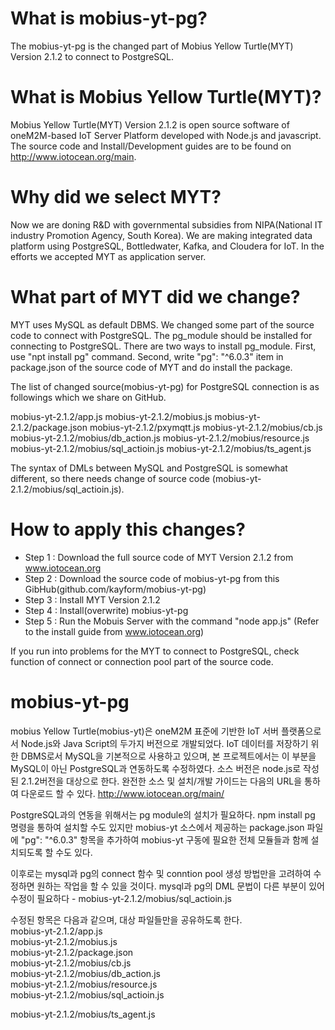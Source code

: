 # What is mobius-yt-pg?
The mobius-yt-pg is the changed part of Mobius Yellow Turtle(MYT) Version 2.1.2 to connect to PostgreSQL.


# What is Mobius Yellow Turtle(MYT)?

Mobius Yellow Turtle(MYT) Version 2.1.2 is open source software of oneM2M-based IoT Server Platform developed with Node.js and javascript.
The source code and Install/Development guides are to be found on http://www.iotocean.org/main.


# Why did we select MYT?

Now we are doning R&D with governmental subsidies from NIPA(National IT industry Promotion Agency, South Korea).
We are making integrated data platform using PostgreSQL, Bottledwater, Kafka, and Cloudera for IoT.
In the efforts we accepted MYT as application server.


# What part of MYT did we change?

MYT uses MySQL as default DBMS.
We changed some part of the source code to connect with PostgreSQL.
The pg_module should be installed for connecting to PostgreSQL.
There are two ways to install pg_module.
First, use "npt install pg" command.
Second, write "pg": "^6.0.3" item in package.json of the source code of MYT and do install the package.

The list of changed source(mobius-yt-pg) for PostgreSQL connection is as followings which we share on GitHub.

mobius-yt-2.1.2/app.js
mobius-yt-2.1.2/mobius.js
mobius-yt-2.1.2/package.json
mobius-yt-2.1.2/pxymqtt.js
mobius-yt-2.1.2/mobius/cb.js
mobius-yt-2.1.2/mobius/db_action.js
mobius-yt-2.1.2/mobius/resource.js
mobius-yt-2.1.2/mobius/sql_actioin.js
mobius-yt-2.1.2/mobius/ts_agent.js

The syntax of DMLs between MySQL and PostgreSQL is somewhat different, so there needs change of source code (mobius-yt-2.1.2/mobius/sql_actioin.js).


# How to apply this changes?

* Step 1 : Download the full source code of MYT Version 2.1.2 from www.iotocean.org
* Step 2 : Download the source code of mobius-yt-pg from this GibHub(github.com/kayform/mobius-yt-pg)
* Step 3 : Install MYT Version 2.1.2
* Step 4 : Install(overwrite) mobius-yt-pg
* Step 5 : Run the Mobuis Server with the command "node app.js" (Refer to the install guide from www.iotocean.org)

If you run into problems for the MYT to connect to PostgreSQL, check function of connect or connection pool part of the source code.




# mobius-yt-pg

mobius Yellow Turtle(mobius-yt)은 oneM2M 표준에 기반한 IoT 서버 플랫폼으로서 Node.js와 Java Script의 두가지 버전으로 개발되었다.
IoT 데이터를 저장하기 위한 DBMS로서 MySQL을 기본적으로 사용하고 있으며, 본 프로젝트에서는 이 부분을 MySQL이 아닌 PostgreSQL과 연동하도록 수정하였다.
소스 버전은 node.js로 작성된 2.1.2버전을 대상으로 한다.
완전한 소스 및 설치/개발 가이드는 다음의 URL을 통하여 다운로드 할 수 있다.
http://www.iotocean.org/main/

PostgreSQL과의 연동을 위해서는 pg module의 설치가 필요하다.
npm install pg 명령을 통하여 설치할 수도 있지만 mobius-yt 소스에서 제공하는 package.json 파일에 "pg": "^6.0.3" 항목을 추가하여
mobius-yt 구동에 필요한 전체 모듈들과 함께 설치되도록 할 수도 있다.

이후로는 mysql과 pg의 connect 함수 및 conntion pool 생성 방법만을 고려하여 수정하면 원하는 작업을 할 수 있을 것이다.
mysql과 pg의 DML 문법이 다른 부분이 있어 수정이 필요하다 - mobius-yt-2.1.2/mobius/sql_actioin.js

수정된 항목은 다음과 같으며, 대상 파일들만을 공유하도록 한다.</BR>
mobius-yt-2.1.2/app.js</BR>
mobius-yt-2.1.2/mobius.js</BR>
mobius-yt-2.1.2/package.json</BR>
mobius-yt-2.1.2/mobius/cb.js</BR>
mobius-yt-2.1.2/mobius/db_action.js</BR>
mobius-yt-2.1.2/mobius/resource.js</BR>
mobius-yt-2.1.2/mobius/sql_actioin.js</BR>

mobius-yt-2.1.2/mobius/ts_agent.js</BR>
